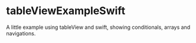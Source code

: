 # tableViewExampleSwift
A little example using tableView and swift,  showing conditionals, arrays and navigations.

